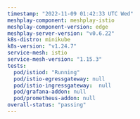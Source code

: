 ```yaml
---
timestamp: "2022-11-09 01:42:33 UTC Wed"
meshplay-component: meshplay-istio
meshplay-component-version: edge
meshplay-server-version: "v0.6.22"
k8s-distro: minikube
k8s-version: "v1.24.7"
service-mesh: istio
service-mesh-version: "1.15.3"
tests:
  pod/istiod: "Running"
  pod/istio-egressgateway: null
  pod/istio-ingressgateway:  null
  pod/grafana-addon: null
  pod/prometheus-addon: null
overall-status: "passing"
---
```

